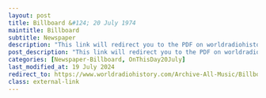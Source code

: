 ```yaml
---
layout: post
title: Billboard &#124; 20 July 1974
maintitle: Billboard
subtitle: Newspaper
description: "This link will redirect you to the PDF on worldradiohistory.com Once your viewing the PDF search for &quot;zavaroni&quot;"
post_description: "This link will redirect you to the PDF on worldradiohistory.com Once your viewing the PDF search for &quot;zavaroni&quot;"
categories: [Newspaper-Billboard, OnThisDay20July]
last_modified_at: 19 July 2024
redirect_to: https://www.worldradiohistory.com/Archive-All-Music/Billboard/70s/1974/Billboard%201974-07-20.pdf
class: external-link
---
```


